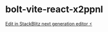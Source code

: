 # bolt-vite-react-x2ppnl

[Edit in StackBlitz next generation editor ⚡️](https://stackblitz.com/~/github.com/shubham-0819/bolt-vite-react-x2ppnl)